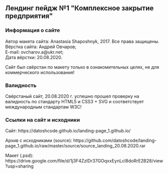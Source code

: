 <h2>Лендинг пейдж №1 "Комплексное закрытие предприятия"</h2>

<h3> Информация о сайте</h3> 
<p>
Автор макета сайта: Anastasia Shaposhnyk, 2017. Все права защищены.<br>
Вёрстка сайта: Андрей Овчаров;<br>
E-mail: ovcharov.a@ukr.net;<br>
Дата вёрстки: 20.08.2020.
</p>
<p>
Сайт был свёрстан по макету только в ознакомительных целях, не для коммерческого использования!
</p>

<h3>Валидность</h3
<p>  
Свёрстаный сайт, 20.08.2020 г. успешно прошел проверку на валидность по стандарту HTML5 и CSS3 + SVG
и соответствует международным стандартам W3C!
</p>

<h3>Ссылки на сайт и исходники</h3>
<p> 
  Сайт: https://datoshcode.github.io/landing-page_1.github.io/
</p>
<p> Архив с исходниками (source): https://github.com/datoshcode/landing-page_1.github.io/raw/master/source/source_landing_20.08.2020.rar </p>
<p>
Макет (.psd): https://drive.google.com/file/d/1j3F4ZzlDr37GOqxxEynLcl8doRrE2B28/view?usp=sharing  
</p>
